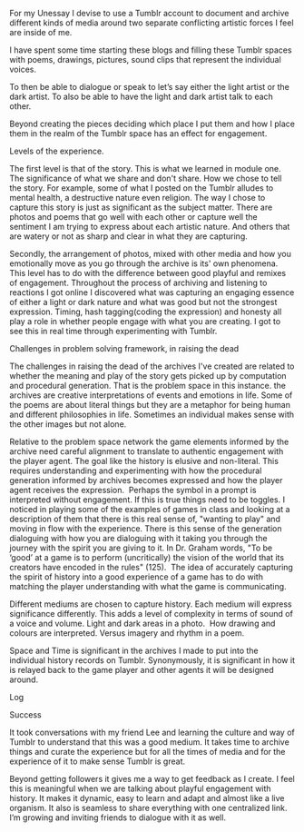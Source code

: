 


For my Unessay I devise to use a Tumblr account to document and archive different kinds of media around two separate conflicting artistic forces I feel are inside of me.

I have spent some time starting these blogs and filling these Tumblr spaces with poems, drawings, pictures, sound clips that represent the individual voices.

To then be able to dialogue or speak to let’s say either the light artist or the dark artist. To also be able to have the light and dark artist talk to each other.

Beyond creating the pieces deciding which place I put them and how I place them in the realm of the Tumblr space has an effect for engagement.

Levels of the experience.

The first level is that of the story. This is what we learned in module one. The significance of what we share and don't share. How we chose to tell the story. For example, some of what I posted on the Tumblr alludes to mental health, a destructive nature even religion. The way I chose to capture this story is just as significant as the subject matter. There are photos and poems that go well with each other or capture well the sentiment I am trying to express about each artistic nature. And others that are watery or not as sharp and clear in what they are capturing.

Secondly, the arrangement of photos, mixed with other media and how you emotionally move as you go through the archive is its' own phenomena. This level has to do with the difference between good playful and remixes of engagement. Throughout the process of archiving and listening to reactions I got online I discovered what was capturing an engaging essence of either a light or dark nature and what was good but not the strongest expression. Timing, hash tagging(coding the expression) and honesty all play a role in whether people engage with what you are creating. I got to see this in real time through experimenting with Tumblr.

Challenges in problem solving framework, in raising the dead

The challenges in raising the dead of the archives I've created are related to whether the meaning and play of the story gets picked up by computation and procedural generation. That is the problem space in this instance. the archives are creative interpretations of events and emotions in life. Some of the poems are about literal things but they are a metaphor for being human and different philosophies in life. Sometimes an individual makes sense with the other images but not alone.

Relative to the problem space network the game elements informed by the archive need careful alignment to translate to authentic engagement with the player agent. The goal like the history is elusive and non-literal. This requires understanding and experimenting with how the procedural generation informed by archives becomes expressed and how the player agent receives the expression.  Perhaps the symbol in a prompt is interpreted without engagement. If this is true things need to be toggles. I noticed in playing some of the examples of games in class and looking at a description of them that there is this real sense of, "wanting to play" and moving in flow with the experience. There is this sense of the generation dialoguing with how you are dialoguing with it taking you through the journey with the spirit you are giving to it. In Dr. Graham words, "To be ‘good’ at a game is to perform (uncritically) the vision of the world that its creators have encoded in the rules" (125).  The idea of accurately capturing the spirit of history into a good experience of a game has to do with matching the player understanding with what the game is communicating.

Different mediums are chosen to capture history. Each medium will express significance differently. This adds a level of complexity in terms of sound of a voice and volume. Light and dark areas in a photo.  How drawing and colours are interpreted. Versus imagery and rhythm in a poem.

Space and Time is significant in the archives I made to put into the individual history records on Tumblr. Synonymously, it is significant in how it is relayed back to the game player and other agents it will be designed around.

Log

Success

It took conversations with my friend Lee and learning the culture and way of Tumblr to understand that this was a good medium. It takes time to archive things and curate the experience but for all the times of media and for the experience of it to make sense Tumblr is great.

Beyond getting followers it gives me a way to get feedback as I create. I feel this is meaningful when we are talking about playful engagement with history. It makes it dynamic, easy to learn and adapt and almost like a live organism. It also is seamless to share everything with one centralized link. I’m growing and inviting friends to dialogue with it as well.
